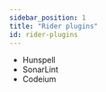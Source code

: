 ```yaml
---
sidebar_position: 1
title: "Rider plugins"
id: rider-plugins
---
```


- Hunspell
- SonarLint
- Codeium
